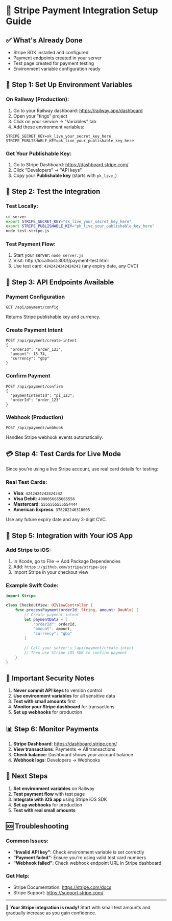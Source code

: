 # 🚀 Stripe Payment Integration Setup Guide

## ✅ What's Already Done
- Stripe SDK installed and configured
- Payment endpoints created in your server
- Test page created for payment testing
- Environment variable configuration ready

## 🔑 Step 1: Set Up Environment Variables

### On Railway (Production):
1. Go to your Railway dashboard: https://railway.app/dashboard
2. Open your "tings" project
3. Click on your service → "Variables" tab
4. Add these environment variables:

```
STRIPE_SECRET_KEY=sk_live_your_secret_key_here
STRIPE_PUBLISHABLE_KEY=pk_live_your_publishable_key_here
```

### Get Your Publishable Key:
1. Go to Stripe Dashboard: https://dashboard.stripe.com/
2. Click "Developers" → "API keys"
3. Copy your **Publishable key** (starts with `pk_live_`)

## 🧪 Step 2: Test the Integration

### Test Locally:
```bash
cd server
export STRIPE_SECRET_KEY="sk_live_your_secret_key_here"
export STRIPE_PUBLISHABLE_KEY="pk_live_your_publishable_key_here"
node test-stripe.js
```

### Test Payment Flow:
1. Start your server: `node server.js`
2. Visit: http://localhost:3001/payment-test.html
3. Use test card: `4242424242424242` (any expiry date, any CVC)

## 📱 Step 3: API Endpoints Available

### Payment Configuration
```
GET /api/payment/config
```
Returns Stripe publishable key and currency.

### Create Payment Intent
```
POST /api/payment/create-intent
{
  "orderId": "order_123",
  "amount": 15.74,
  "currency": "gbp"
}
```

### Confirm Payment
```
POST /api/payment/confirm
{
  "paymentIntentId": "pi_123",
  "orderId": "order_123"
}
```

### Webhook (Production)
```
POST /api/payment/webhook
```
Handles Stripe webhook events automatically.

## 💳 Step 4: Test Cards for Live Mode

Since you're using a live Stripe account, use real card details for testing:

### Real Test Cards:
- **Visa**: `4242424242424242`
- **Visa Debit**: `4000056655665556`
- **Mastercard**: `5555555555554444`
- **American Express**: `378282246310005`

Use any future expiry date and any 3-digit CVC.

## 🔧 Step 5: Integration with Your iOS App

### Add Stripe to iOS:
1. In Xcode, go to File → Add Package Dependencies
2. Add: `https://github.com/stripe/stripe-ios`
3. Import Stripe in your checkout view

### Example Swift Code:
```swift
import Stripe

class CheckoutView: UIViewController {
    func processPayment(orderId: String, amount: Double) {
        // Create payment intent
        let paymentData = [
            "orderId": orderId,
            "amount": amount,
            "currency": "gbp"
        ]
        
        // Call your server's /api/payment/create-intent
        // Then use Stripe iOS SDK to confirm payment
    }
}
```

## 🚨 Important Security Notes

1. **Never commit API keys** to version control
2. **Use environment variables** for all sensitive data
3. **Test with small amounts** first
4. **Monitor your Stripe dashboard** for transactions
5. **Set up webhooks** for production

## 📊 Step 6: Monitor Payments

1. **Stripe Dashboard**: https://dashboard.stripe.com/
2. **View transactions**: Payments → All transactions
3. **Check balance**: Dashboard shows your account balance
4. **Webhook logs**: Developers → Webhooks

## 🎯 Next Steps

1. **Set environment variables** on Railway
2. **Test payment flow** with test page
3. **Integrate with iOS app** using Stripe iOS SDK
4. **Set up webhooks** for production
5. **Test with real small amounts**

## 🆘 Troubleshooting

### Common Issues:
- **"Invalid API key"**: Check environment variable is set correctly
- **"Payment failed"**: Ensure you're using valid test card numbers
- **"Webhook failed"**: Check webhook endpoint URL in Stripe dashboard

### Get Help:
- Stripe Documentation: https://stripe.com/docs
- Stripe Support: https://support.stripe.com/

---

🎉 **Your Stripe integration is ready!** Start with small test amounts and gradually increase as you gain confidence.
